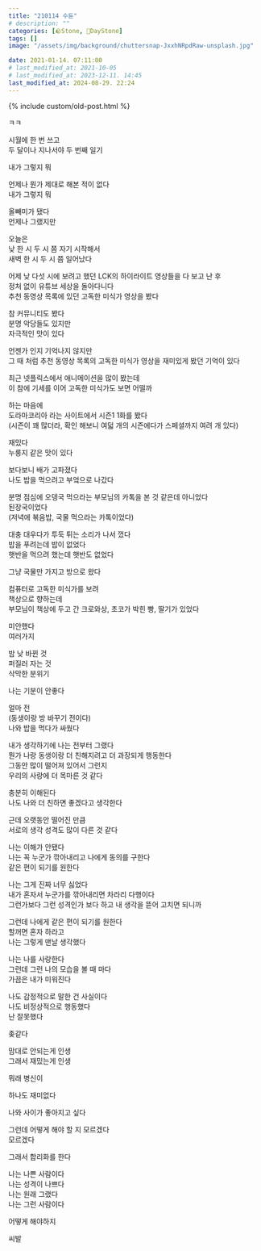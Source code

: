 ```yaml
---
title: "210114 수듄"
# description: ""
categories: [🪨Stone, 🌱DayStone]
tags: []
image: "/assets/img/background/chuttersnap-JxxhNRpdRaw-unsplash.jpg"

date: 2021-01-14. 07:11:00
# last_modified_at: 2021-10-05
# last_modified_at: 2023-12-11. 14:45
last_modified_at: 2024-08-29. 22:24
---
```


{% include custom/old-post.html %}

ㅋㅋ  

시월에 한 번 쓰고  
두 달이나 지나서야 두 번째 일기  

내가 그렇지 뭐  

언제나 뭔가 제대로 해본 적이 없다  
내가 그렇지 뭐  

올빼미가 됐다  
언제나 그랬지만  

오늘은  
낮 한 시 두 시 쯤 자기 시작해서  
새벽 한 시 두 시 쯤 일어났다  

어제 낮 다섯 시에 보려고 했던 LCK의 하이라이트 영상들을 다 보고 난 후  
정처 없이 유튜브 세상을 돌아다니다  
추천 동영상 목록에 있던 고독한 미식가 영상을 봤다  

참 커뮤니티도 봤다  
분명 악당들도 있지만  
자극적인 맛이 있다  

언젠가 인지 기억나지 않지만  
그 때 처럼 추천 동영상 목록의 고독한 미식가 영상을 재미있게 봤던 기억이 있다  

최근 넷플릭스에서 애니메이션을 많이 봤는데  
이 참에 기세를 이어 고독한 미식가도 보면 어떨까  

하는 마음에  
도라마코리아 라는 사이트에서 시즌1 1화를 봤다  
(시즌이 꽤 많더라, 확인 해보니 여덟 개의 시즌에다가 스페셜까지 여려 개 있다)  

재밌다  
누룽지 같은 맛이 있다  

보다보니 배가 고파졌다  
나도 밥을 먹으려고 부엌으로 나갔다  

분명 점심에 오뎅국 먹으라는 부모님의 카톡을 본 것 같은데 아니었다  
된장국이었다  
(저녁에 볶음밥, 국물 먹으라는 카톡이었다)  

대충 대우다가 투둑 튀는 소리가 나서 껐다  
밥을 푸려는데 밥이 없었다  
햇반을 먹으려 했는데 햇반도 없었다  

그냥 국물만 가지고 방으로 왔다  

컴퓨터로 고독한 미식가를 보려  
책상으로 향하는데  
부모님이 책상에 두고 간 크로와상, 초코가 박힌 빵, 딸기가 있었다  

미안했다  
여러가지  

밤 낮 바뀐 것  
퍼질러 자는 것  
삭막한 분위기  

나는 기분이 안좋다  

얼마 전  
(동생이랑 방 바꾸기 전이다)  
나와 밥을 먹다가 싸웠다  

내가 생각하기에 나는 전부터 그랬다  
뭔가 나랑 동생이랑 더 친해지려고 더 과장되게 행동한다  
​
그동안 많이 떨어져 있어서 그런지  
우리의 사랑에 더 목마른 것 같다  

충분히 이해된다  
나도 나와 더 친하면 좋겠다고 생각한다  

근데 오랫동안 떨어진 만큼  
서로의 생각 성격도 많이 다른 것 같다  

나는 이해가 안됐다  
나는 꼭 누군가 깎아내리고 나에게 동의를 구한다  
같은 편이 되기를 원한다  

나는 그게 진짜 너무 싫었다  
내가 혼자서 누군가를 깎아내리면 차라리 다행이다  
그런가보다 그런 성격인가 보다 하고 내 생각을 뜯어 고치면 되니까  

그런데 나에게 같은 편이 되기를 원한다  
할꺼면 혼자 하라고  
나는 그렇게 맨날 생각했다  

나는 나를 사랑한다  
그런데 그런 나의 모습을 볼 때 마다  
​
가끔은 내가 미워진다  

나도 감정적으로 말한 건 사실이다  
나도 비정상적으로 행동했다  
난 잘못했다  

좆같다  

맘대로 안되는게 인생  
그래서 재밌는게 인생  

뭐래 병신이  

하나도 재미없다  

나와 사이가 좋아지고 싶다  

그런데 어떻게 해야 할 지 모르겠다  
모르겠다  

그래서 합리화를 한다  

나는 나쁜 사람이다  
나는 성격이 나쁘다  
나는 원래 그랬다  
나는 그런 사람이다  

어떻게 해야하지  

씨발  
